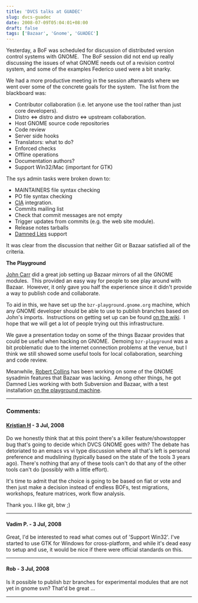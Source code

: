 ```yaml
---
title: 'DVCS talks at GUADEC'
slug: dvcs-guadec
date: 2008-07-09T05:04:01+08:00
draft: false
tags: ['Bazaar', 'Gnome', 'GUADEC']
---
```


Yesterday, a BoF was scheduled for discussion of distributed version
control systems with GNOME.  The BoF session did not end up really
discussing the issues of what GNOME needs out of a revision control
system, and some of the examples Federico used were a bit snarky.

We had a more productive meeting in the session afterwards where we went
over some of the concrete goals for the system.  The list from the
blackboard was:

-   Contributor collaboration (i.e. let anyone use the tool rather than
    just core developers).
-   Distro ⇔ distro and distro ⇔ upstream collaboration.
-   Host GNOME source code repositories
-   Code review
-   Server side hooks
-   Translators: what to do?
-   Enforced checks
-   Offline operations
-   Documentation authors?
-   Support Win32/Mac (important for GTK)

The sys admin tasks were broken down to:

-   MAINTAINERS file syntax checking
-   PO file syntax checking
-   [CIA](http://cia.vc/) integration.
-   Commits mailing list
-   Check that commit messages are not empty
-   Trigger updates from commits (e.g. the web site module).
-   Release notes tarballs
-   [Damned Lies](http://l10n.gnome.org/) support

It was clear from the discussion that neither Git or Bazaar satisfied
all of the criteria.

**The Playground**

[John Carr](http://blogs.gnome.org/johncarr) did a great job setting up
Bazaar mirrors of all the GNOME modules.  This provided an easy way for
people to see play around with Bazaar.  However, it only gave you half
the experience since it didn\'t provide a way to publish code and
collaborate.

To aid in this, we have set up the `bzr-playground.gnome.org` machine,
which any GNOME developer should be able to use to publish branches
based on John\'s imports.  Instructions on getting set up can be found
[on the wiki](http://live.gnome.org/Bazaar/DemoMachine).  I hope that we
will get a lot of people trying out this infrastructure.

We gave a presentation today on some of the things Bazaar provides that
could be useful when hacking on GNOME.  Demoing `bzr-playground` was a
bit problematic due to the internet connection problems at the venue,
but I think we still showed some useful tools for local collaboration,
searching and code review.

Meanwhile, [Robert Collins](http://www.advogato.org/person/robertc/) has
been working on some of the GNOME sysadmin features that Bazaar was
lacking.  Among other things, he got Damned Lies working with both
Subversion and Bazaar, with a test installation [on the playground
machine](http://bzr-playground.gnome.org/damned-lies/).

---
### Comments:
#### [Kristian H](http://hoegsberg.blogspot.com/) - <time datetime="2008-07-09 05:46:08">3 Jul, 2008</time>

Do we honestly think that at this point there\'s a killer
feature/showstopper bug that\'s going to decide which DVCS GNOME goes
with? The debate has detoriated to an emacs vs vi type discussion where
all that\'s left is personal preference and mudslining (typically based
on the state of the tools 3 years ago). There\'s nothing that any of
these tools can\'t do that any of the other tools can\'t do (possibly
with a little effort).

It\'s time to admit that the choice is going to be based on fiat or vote
and then just make a decision instead of endless BOFs, test migrations,
workshops, feature matrices, work flow analysis.

Thank you. I like git, btw ;)

---
#### Vadim P. - <time datetime="2008-07-09 06:57:43">3 Jul, 2008</time>

Great, I\'d be interested to read what comes out of \'Support Win32\'.
I\'ve started to use GTK for Windows for cross-platform, and while it\'s
dead easy to setup and use, it would be nice if there were official
standards on this.

---
#### Rob - <time datetime="2008-07-09 16:19:32">3 Jul, 2008</time>

Is it possible to publish bzr branches for experimental modules that are
not yet in gnome svn? That\'d be great \...

---
